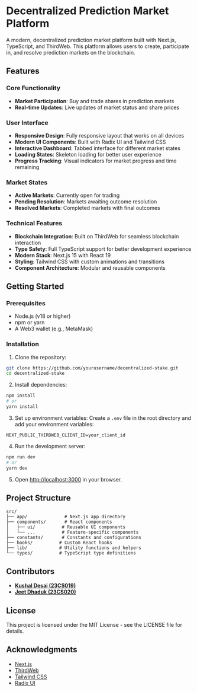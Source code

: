 # Decentralized Prediction Market Platform

A modern, decentralized prediction market platform built with Next.js, TypeScript, and ThirdWeb. This platform allows users to create, participate in, and resolve prediction markets on the blockchain.

## Features

### Core Functionality
- **Market Participation**: Buy and trade shares in prediction markets
- **Real-time Updates**: Live updates of market status and share prices

### User Interface
- **Responsive Design**: Fully responsive layout that works on all devices
- **Modern UI Components**: Built with Radix UI and Tailwind CSS
- **Interactive Dashboard**: Tabbed interface for different market states
- **Loading States**: Skeleton loading for better user experience
- **Progress Tracking**: Visual indicators for market progress and time remaining

### Market States
- **Active Markets**: Currently open for trading
- **Pending Resolution**: Markets awaiting outcome resolution
- **Resolved Markets**: Completed markets with final outcomes

### Technical Features
- **Blockchain Integration**: Built on ThirdWeb for seamless blockchain interaction
- **Type Safety**: Full TypeScript support for better development experience
- **Modern Stack**: Next.js 15 with React 19
- **Styling**: Tailwind CSS with custom animations and transitions
- **Component Architecture**: Modular and reusable components

## Getting Started

### Prerequisites
- Node.js (v18 or higher)
- npm or yarn
- A Web3 wallet (e.g., MetaMask)

### Installation

1. Clone the repository:
```bash
git clone https://github.com/yourusername/decentralized-stake.git
cd decentralized-stake
```

2. Install dependencies:
```bash
npm install
# or
yarn install
```

3. Set up environment variables:
Create a `.env` file in the root directory and add your environment variables:
```
NEXT_PUBLIC_THIRDWEB_CLIENT_ID=your_client_id
```

4. Run the development server:
```bash
npm run dev
# or
yarn dev
```

5. Open [http://localhost:3000](http://localhost:3000) in your browser.

## Project Structure

```
src/
├── app/              # Next.js app directory
├── components/       # React components
│   ├── ui/          # Reusable UI components
│   └── ...          # Feature-specific components
├── constants/       # Constants and configurations
├── hooks/          # Custom React hooks
├── lib/            # Utility functions and helpers
└── types/          # TypeScript type definitions
```

## Contributors

- **[Kushal Desai (23CS019)](https://github.com/KushalvDesai)**
- **[Jeet Dhaduk (23CS020)](https://github.com/23CS020DhadukJeet)**

## License

This project is licensed under the MIT License - see the LICENSE file for details.

## Acknowledgments

- [Next.js](https://nextjs.org/)
- [ThirdWeb](https://thirdweb.com/)
- [Tailwind CSS](https://tailwindcss.com/)
- [Radix UI](https://www.radix-ui.com/)

